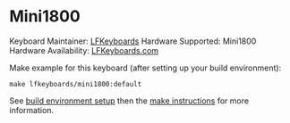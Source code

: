Mini1800
===

Keyboard Maintainer: [LFKeyboards](https://github.com/lfkeyboards)
Hardware Supported: Mini1800
Hardware Availability: [LFKeyboards.com](https://www.lfkeyboards.com/)

Make example for this keyboard (after setting up your build environment):

    make lfkeyboards/mini1800:default

See [build environment setup](https://docs.qmk.fm/build_environment_setup.html) then the [make instructions](https://docs.qmk.fm/make_instructions.html) for more information.
